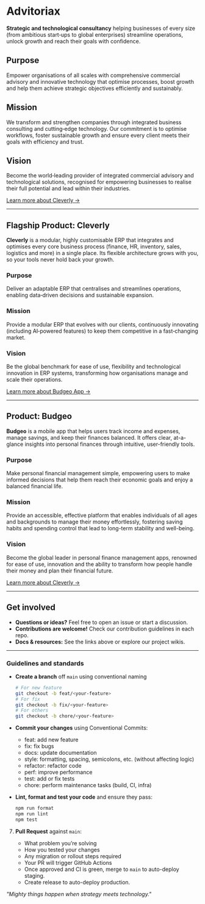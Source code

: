 # Advitoriax

**Strategic and technological consultancy** helping businesses of every size (from ambitious start‑ups to global enterprises) streamline operations, unlock growth and reach their goals with confidence.

## Purpose

Empower organisations of all scales with comprehensive commercial advisory and innovative technology that optimise processes, boost growth and help them achieve strategic objectives efficiently and sustainably.

## Mission

We transform and strengthen companies through integrated business consulting and cutting‑edge technology.
Our commitment is to optimise workflows, foster sustainable growth and ensure every client meets their goals with efficiency and trust.

## Vision

Become the world‑leading provider of integrated commercial advisory and technological solutions, recognised for empowering businesses to realise their full potential and lead within their industries.

[Learn more about Cleverly →](https://docs.google.com/presentation/d/1kyVZlQJYFzMSOOK7TKZ8JpahGAzl_DvnEO4DoIHHnxo/edit#slide=id.g326205ccccc_6_14)

---

## Flagship Product: Cleverly

**Cleverly** is a modular, highly customisable ERP that integrates and optimises every core business process (finance, HR, inventory, sales, logistics and more) in a single place. Its flexible architecture grows with you, so your tools never hold back your growth.

### Purpose

Deliver an adaptable ERP that centralises and streamlines operations, enabling data‑driven decisions and sustainable expansion.

### Mission

Provide a modular ERP that evolves with our clients, continuously innovating (including AI‑powered features) to keep them competitive in a fast‑changing market.

### Vision

Be the global benchmark for ease of use, flexibility and technological innovation in ERP systems, transforming how organisations manage and scale their operations.

[Learn more about Budgeo App →](https://docs.google.com/presentation/d/15axuz1i3HrB7RS7WG8R2Sojw0-N7QooeobwVtfGcihM/edit#slide=id.g321724c600d_0_35)


---

## Product: Budgeo

**Budgeo** is a mobile app that helps users track income and expenses, manage savings, and keep their finances balanced. It offers clear, at-a-glance insights into personal finances through intuitive, user-friendly tools.

### Purpose

Make personal financial management simple, empowering users to make informed decisions that help them reach their economic goals and enjoy a balanced financial life.

### Mission

Provide an accessible, effective platform that enables individuals of all ages and backgrounds to manage their money effortlessly, fostering saving habits and spending control that lead to long-term stability and well-being.

### Vision

Become the global leader in personal finance management apps, renowned for ease of use, innovation and the ability to transform how people handle their money and plan their financial future.

[Learn more about Cleverly →]([https://docs.google.com/presentation/d/15axuz1i3HrB7RS7WG8R2Sojw0-N7QooeobwVtfGcihM/edit#slide=id.g321724c600d_0_35](https://docs.google.com/presentation/d/1YneTJwUjdnw7KNxiz8Zf8RSOX5y1YVqlzMpZhz5Uh_g/edit?slide=id.g321724c600d_0_35#slide=id.g321724c600d_0_35))

---

## Get involved

- **Questions or ideas?** Feel free to open an issue or start a discussion.  
- **Contributions are welcome!** Check our contribution guidelines in each repo.  
- **Docs & resources:** See the links above or explore our project wikis.
---

### Guidelines and standards
-  **Create a branch** off `main` using conventional naming
   ```bash
   # For new feature
   git checkout -b feat/<your-feature>
   # For fix
   git checkout -b fix/<your-feature>
   # For others
   git checkout -b chore/<your-feature>
   ```
- **Commit your changes** using Conventional Commits:
   - feat: add new feature
   - fix: fix bugs
   - docs: update documentation
   - style: formatting, spacing, semicolons, etc. (without affecting logic)
   - refactor: refactor code
   - perf: improve performance
   - test: add or fix tests
   - chore: perform maintenance tasks (build, CI, infra)
  
- **Lint, format and test your code** and ensure they pass:

   ```bash
   npm run format
   npm run lint
   npm test
   ```
   
7. **Pull Request** against `main`:

   - What problem you’re solving
   - How you tested your changes
   - Any migration or rollout steps required
   - Your PR will trigger GitHub Actions
   - Once approved and CI is green, merge to `main` to auto-deploy staging.
   - Create release to auto-deploy production.


*"Mighty things happen when strategy meets technology."*

